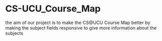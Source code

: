 # CS-UCU_Course_Map
the aim of our project is to make the CS@UCU Course Map better by making the subject fields responsive to give more information about the subjects
